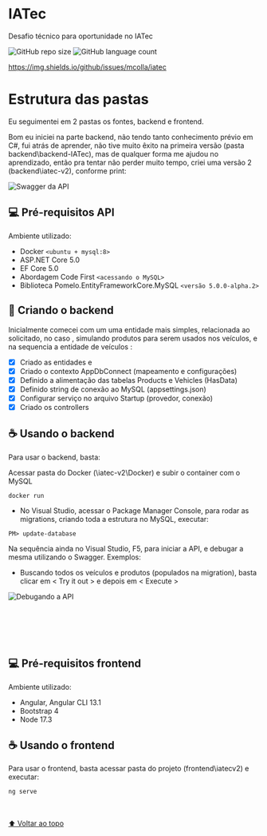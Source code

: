 # IATec
Desafio técnico para oportunidade no IATec

![GitHub repo size](https://img.shields.io/github/repo-size/mcolla/iatec/README-template?style=for-the-badge)
![GitHub language count](https://img.shields.io/github/languages/count/iuricode/README-template?style=for-the-badge)

https://img.shields.io/github/issues/mcolla/iatec

# Estrutura das pastas
Eu seguimentei em 2 pastas os fontes, backend e frontend.

Bom eu iniciei na parte backend, não tendo tanto conhecimento prévio em C#, fui atrás de aprender, não tive muito êxito na primeira versão (pasta backend\backend-IATec), mas de qualquer forma me ajudou no aprendizado, então pra tentar não perder muito tempo, criei uma versão 2 (backend\iatec-v2), conforme print:

<img src="https://live.staticflickr.com/65535/51797650837_331327aac8_b.jpg" alt="Swagger da API">

## 💻 Pré-requisitos API

Ambiente utilizado:
* Docker `<ubuntu + mysql:8>`
* ASP.NET Core 5.0 
* EF Core 5.0
* Abordagem Code First `<acessando o MySQL>`
* Biblioteca Pomelo.EntityFrameworkCore.MySQL `<versão 5.0.0-alpha.2>`

## 🚀 Criando o backend

Inicialmente comecei com um uma entidade mais simples, relacionada ao solicitado, no caso <Products>, simulando produtos para serem usados nos veículos, e na sequencia a entidade de veículos <Vehicles>:
- [x] Criado as entidades <Products> e <Vehicles>
- [x] Criado o contexto AppDbConnect (mapeamento e configurações)
- [x] Definido a alimentação das tabelas Products e Vehicles (HasData)
- [x] Definido string de conexão ao MySQL (appsettings.json) 
- [x] Configurar serviço no arquivo Startup (provedor, conexão)
- [x] Criado os controllers 
  
## ☕ Usando o backend
Para usar o backend, basta:

Acessar pasta do Docker (\iatec-v2\Docker) e subir o container com o MySQL
```
docker run
```
- No Visual Studio, acessar o Package Manager Console, para rodar as migrations, criando toda a estrutura no MySQL, executar:
```
PM> update-database
```
Na sequência ainda no Visual Studio, F5, para iniciar a API, e debugar a mesma utilizando o Swagger.
Exemplos:
- Buscando todos os veículos e produtos (populados na migration), basta clicar em < Try it out > e depois em < Execute >
  
<img src="https://live.staticflickr.com/65535/51799018834_71b93b1959_b.jpg" alt="Debugando a API">
  
<br><br><br><br>
## 💻 Pré-requisitos frontend

Ambiente utilizado:
* Angular, Angular CLI 13.1
* Bootstrap 4 
* Node 17.3
  
## ☕ Usando o frontend
Para usar o frontend, basta acessar pasta do projeto (frontend\iatecv2) e executar:
```
ng serve
```
  
<br><br>
[⬆ Voltar ao topo](#IATec)<br>
